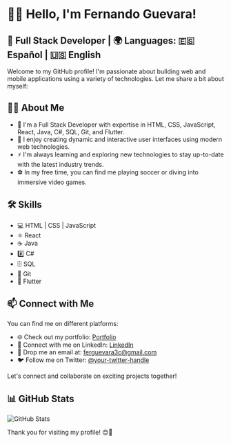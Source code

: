 <!-- [![Header](https://your-image-link)](https://your-portfolio-link) -->
# 👨‍💻 Hello, I'm Fernando Guevara!

## 💼 Full Stack Developer | 🌍 Languages: 🇪🇸 Español | 🇺🇸 English

Welcome to my GitHub profile! I'm passionate about building web and mobile applications using a variety of technologies. Let me share a bit about myself:

## 👨‍💻 About Me
- 🔭 I'm a Full Stack Developer with expertise in HTML, CSS, JavaScript, React, Java, C#, SQL, Git, and Flutter.
- 🚀 I enjoy creating dynamic and interactive user interfaces using modern web technologies.
- ⚡️ I'm always learning and exploring new technologies to stay up-to-date with the latest industry trends.
- ⚽ In my free time, you can find me playing soccer or diving into immersive video games.

## 🛠️ Skills
- 💻 HTML | CSS | JavaScript
- ⚛️ React
- ☕ Java
- #️⃣ C#
- 🗄️ SQL
- 🐙 Git
- 📱 Flutter

## 📫 Connect with Me
You can find me on different platforms:

- 🌐 Check out my portfolio: [Portfolio]([[https://your-portfolio-link](https://github.com/ferguevara2000)](https://portfolio-ggt.pages.dev))
- 💼 Connect with me on LinkedIn: [LinkedIn]([https://www.linkedin.com/in/your-linkedin](https://www.linkedin.com/in/fernando-guevara-bayas-788981184/))
- 📧 Drop me an email at: ferguevara3c@gmail.com
- 🐦 Follow me on Twitter: [@your-twitter-handle]([https://twitter.com/your-twitter-handle](https://twitter.com/fer_guevara2000))

Let's connect and collaborate on exciting projects together!

## 📊 GitHub Stats
<!-- Add your GitHub stats using https://github.com/anuraghazra/github-readme-stats -->
![GitHub Stats](https://github-readme-stats.vercel.app/api?username=ferguevara2000&show_icons=true&theme=dark)

<!-- You can add additional sections like featured projects, blog posts, or recent activities to make your profile more engaging and interactive. -->

Thank you for visiting my profile! 😊🚀
